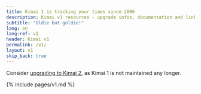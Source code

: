 ```yaml
---
title: Kimai 1 is tracking your times since 2006
description: Kimai v1 resources - upgrade infos, documentation and links
subtitle: "Oldie but goldie!"
lang: en
lang-ref: v1
header: Kimai v1
permalink: /v1/
layout: v1
skip_back: true
---
```


<div class="alert alert-danger" role="alert">
    Consider <a href="{% link _documentation/migration-v1.md %}">upgrading to Kimai 2</a>, as Kimai 1 is not maintained any longer.
</div>

{% include pages/v1.md %}
 
